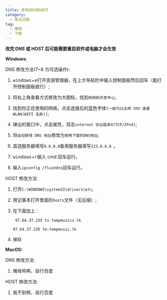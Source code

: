 ```yaml
---
title: 修改DNS和HOST
category:
  - 常见问题
tag:
  - 播放
  - 下载
---
```


**改完 DNS 或 HOST 后可能需要重启软件或电脑才会生效**

**Windows:**

DNS 修改方法(7~8 为可选操作):

1. <kbd>windows</kbd>+<kbd>e</kbd>打开资源管理器，在上方导航栏中输入控制面板然后回车（能打开控制面板就行）;

2. 将右上角查看方式修改为大图标，找到`网络和共享中心`;

3. 找到你正在使用的网络，点击连接后的蓝色字体`[一般为以太网 XXX 或者 WLAN(WIFI 名称)]`;

4. 弹出的窗口中，点击属性，双击`internet 协议版本4(TCP/IPv4)`;

5. 将`自动获得 DNS 地址`修改为`使用下面的DNS地址`;

6. 首选服务器填写`8.8.8.8`备用服务器填写`223.6.6.6 `。

7. <kbd>windows</kbd>+<kbd>r</kbd>输入 cmd 回车运行。

8. 输入`ipconfig /flushdns`回车运行。

HOST 修改方法:

1. 打开`C:\WINDOWS\system32\drivers\etc`;

2. 用记事本打开里面的`hosts`文件（无后缀）;

3. 在下面加上：

   ` 97.64.37.235 ts.tempmusics.tk`

   `97.64.37.235 tm.tempmusic.tk`

4. 保存

**MacOS:**

DNS 修改方法:

1. 俺母鸡啊，自行百度

HOST 修改方法:

1. 我不到啊，自行百度
